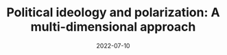 ---
title: "Political ideology and polarization: A multi-dimensional approach"
collection: publications
permalink: /publication/2022-07-10-Political-ideology-and-polarization-A-multi-dimensional-approach
date: 2022-07-10
venue: 'In the proceedings of Proceedings of the 2022 Conference of the North American Chapter of the Association for Computational Linguistics: Human Language Technologies'
venueinformal: 'NAACL 2022'
citation: ' Barea Sinno,  Bernardo Oviedo,  Katherine Atwell,  Malihe Alikhani,  Junyi Li, &quot;Political ideology and polarization: A multi-dimensional approach.&quot; In the proceedings of Proceedings of the 2022 Conference of the North American Chapter of the Association for Computational Linguistics: Human Language Technologies, 2022.'
paperurl: https://aclanthology.org/2022.naacl-main.17.pdf
authors: 'Barea Sinno, Bernardo Oviedo, Katherine Atwell, Malihe Alikhani, and Junyi Jessy Li'
---